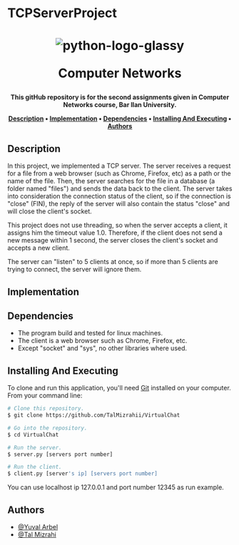 # TCPServerProject

<h1 align="center">
  
  ![python-logo-glassy](https://user-images.githubusercontent.com/103560553/204082228-92a30920-ca99-4517-9b9d-c3ab44d42a0b.png)

  Computer Networks
  <br>
</h1>

<h4 align="center">This gitHub repository is for the second assignments given in Computer Networks course, Bar Ilan University.


<p align="center">
  <a href="#description">Description</a> •
  <a href="#implementation">Implementation</a> •
  <a href="#dependencies">Dependencies</a> •
  <a href="#installing-and-executing">Installing And Executing</a> •
  <a href="#authors">Authors</a> 
</p>

## Description

In this project, we implemented a TCP server. The server receives a request for a file from a web browser (such as Chrome, Firefox, etc) as a path or the name of the file. Then, the server searches for the file in a database (a folder named "files") and sends the data back to the client. 
The server takes into consideration the connection status of the client, so if the connection is "close" (FIN), the reply of the server will also contain the status "close" and will close the client's socket.

This project does not use threading, so when the server accepts a client, it assigns him the timeout value 1.0. Therefore, if the client does not send a new message within 1 second, the server closes the client's socket and accepts a new client. 

The server can "listen" to 5 clients at once, so if more than 5 clients are trying to connect, the server will ignore them.


## Implementation


## Dependencies
* The program build and tested for linux machines.
* The client is a web browser such as Chrome, Firefox, etc.
* Except "socket" and "sys", no other libraries where used.

## Installing And Executing

To clone and run this application, you'll need [Git](https://git-scm.com) installed on your computer. From your command line:

```bash
# Clone this repository.
$ git clone https://github.com/TalMizrahii/VirtualChat

# Go into the repository.
$ cd VirtualChat
```

```bash
# Run the server.
$ server.py [servers port number]
```

```bash
# Run the client.
$ client.py [server's ip] [servers port number]
```
  You can use localhost ip 127.0.0.1 and port number 12345 as run example.


## Authors
* [@Yuval Arbel](https://github.com/YuvalArbel1)
* [@Tal Mizrahi](https://github.com/TalMizrahii)



